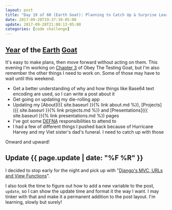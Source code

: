 ```yaml
---
layout: post
title: "Day 19 of 60 (Earth Goat): Planning to Catch Up & Surprise Learning"
date: 2017-09-28T19:37:39-05:00
update: 2017-09-28T21:08:13-05:00
categories: [code challenge]
---
```

## [Year](https://en.wikipedia.org/wiki/Chinese_zodiac#Years) of the [Earth](https://en.wikipedia.org/wiki/Earth_(Wu_Xing)) [Goat](https://en.wikipedia.org/wiki/Goat_(zodiac))

It's easy to make plans, then move forward without acting on them. This evening I'm working on [Chapter 3](http://www.obeythetestinggoat.com/book/chapter_unit_test_first_view.html) of Obey The Testing Goat, but I'm also remember the other things I need to work on. Some of those may have to wait until this weekend. 

-  Get a better understanding of why and how things like Base64 text encoding are used, so I can write a post about it
-  Get going on updating my die-rolling app
-  Updating my [About]({{ site.baseurl }}{% link about.md %}), [Projects]({{ site.baseurl }}{% link projects.md %}) and [Presentations]({{ site.baseurl }}{% link presentations.md %}) pages
-  I've got some [DEFNA](https://www.defna.org/) responsibilities to attend to
-  I had a few of different things I pushed back because of Hurricane Harvey and my Viet sister's dad's funeral. I need to catch up with those

Onward and upward!

## Update {{ page.update | date: "%F %R" }}

I decided to stop early for the night and pick up with "[Django's MVC, URLs and View Functions](http://www.obeythetestinggoat.com/book/chapter_unit_test_first_view.html#_django_s_mvc_urls_and_view_functions)".

I also took the time to figure out how to add a new variable to the post, `update`, so I can show the update time and format it the way I want. I may tinker with that and make it a permanent addition to the post layout. I'm learning, slowly but surely!
